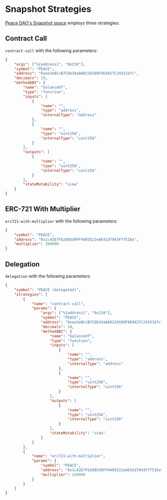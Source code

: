 # Snapshot Strategies

[Peace DAO's Snapshot space](https://snapshot.org/#/peace.movedao.eth) employs three strategies:

## Contract Call

`contract-call` with the following parameters:

```json
{
	"args": ["%{address}", "0x210"],
	"symbol": "PEACE",
	"address": "0xee2eBCcB7CDb34a8A822b589F9E8427C24351bfc",
	"decimals": 18,
	"methodABI": {
		"name": "balanceOf",
		"type": "function",
		"inputs": [
			{
				"name": "",
				"type": "address",
				"internalType": "address"
			},
			{
				"name": "",
				"type": "uint256",
				"internalType": "uint256"
			}
		],
		"outputs": [
			{
				"name": "",
				"type": "uint256",
				"internalType": "uint256"
			}
		],
		"stateMutability": "view"
	}
}
```

## ERC-721 With Multiplier

`erc721-with-multiplier` with the following parameters:

```json
{
	"symbol": "PEACE",
	"address": "0x1c43E7Fb2885d9FF4403521eAE41d7943F7f51Ee",
	"multiplier": 200000
}
```

## Delegation

`delegation` with the following parameters:

```json
{
	"symbol": "PEACE (delegated)",
	"strategies": [
		{
			"name": "contract-call",
			"params": {
				"args": ["%{address}", "0x210"],
				"symbol": "PEACE",
				"address": "0xee2eBCcB7CDb34a8A822b589F9E8427C24351bfc",
				"decimals": 18,
				"methodABI": {
					"name": "balanceOf",
					"type": "function",
					"inputs": [
						{
							"name": "",
							"type": "address",
							"internalType": "address"
						},
						{
							"name": "",
							"type": "uint256",
							"internalType": "uint256"
						}
					],
					"outputs": [
						{
							"name": "",
							"type": "uint256",
							"internalType": "uint256"
						}
					],
					"stateMutability": "view"
				}
			}
		},
		{
			"name": "erc721-with-multiplier",
			"params": {
				"symbol": "PEACE",
				"address": "0x1c43E7Fb2885d9FF4403521eAE41d7943F7f51Ee",
				"multiplier": 250000
			}
		}
	]
}
```

